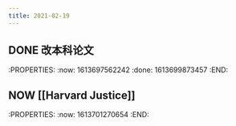 ```yaml
---
title: 2021-02-19
---
```


## DONE 改本科论文
:PROPERTIES:
:now: 1613697562242
:done: 1613699873457
:END:
## NOW [[Harvard Justice]]
:PROPERTIES:
:now: 1613701270654
:END:
##
